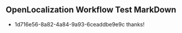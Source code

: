 ## OpenLocalization Workflow Test MarkDown
* 1d716e56-8a82-4a84-9a93-6ceaddbe9e9c thanks!

<!--HONumber=Jan17_HO1-->


